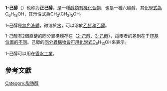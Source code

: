 **1-己醇**（）也称为**正己醇**，是一種[醇類](https://zh.wikipedia.org/wiki/醇類 "wikilink")[有機化合物](https://zh.wikipedia.org/wiki/有機化合物 "wikilink")，也是一種六碳醇，其[化學式為C](https://zh.wikipedia.org/wiki/化學式 "wikilink")<sub>6</sub>H<sub>13</sub>OH，其示性式為CH<sub>3</sub>(CH<sub>2</sub>)<sub>5</sub>OH。

1-己醇是[無色](https://zh.wikipedia.org/wiki/無色 "wikilink")[液體](https://zh.wikipedia.org/wiki/液體 "wikilink")，微溶於[水](../Page/水.md "wikilink")，可以溶於[乙醚和](../Page/乙醚.md "wikilink")[乙醇](../Page/乙醇.md "wikilink")。

1-己醇有2個直鏈的同分異構體存在（[2-己醇](../Page/2-己醇.md "wikilink")、[3-己醇](https://zh.wikipedia.org/wiki/3-己醇 "wikilink")），這兩者的差別在于[羥基位置的不同](https://zh.wikipedia.org/wiki/羥基 "wikilink")。己醇的[同分異構物皆可用化學式C](https://zh.wikipedia.org/wiki/同分異構物 "wikilink")<sub>6</sub>H<sub>13</sub>OH來表示。

1-己醇可以用在[香水工業](../Page/香水.md "wikilink")。

## 參考文獻

<references/>

[Category:脂肪醇](https://zh.wikipedia.org/wiki/Category:脂肪醇 "wikilink")